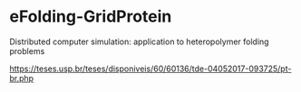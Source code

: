 # eFolding-GridProtein
Distributed computer simulation: application to heteropolymer folding problems

https://teses.usp.br/teses/disponiveis/60/60136/tde-04052017-093725/pt-br.php
